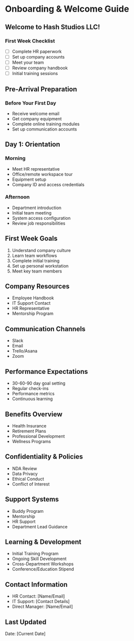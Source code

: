 # Onboarding & Welcome Guide

## Welcome to Hash Studios LLC!

### First Week Checklist
- ☐ Complete HR paperwork
- ☐ Set up company accounts
- ☐ Meet your team
- ☐ Review company handbook
- ☐ Initial training sessions

## Pre-Arrival Preparation
### Before Your First Day
- Receive welcome email
- Get company equipment
- Complete online training modules
- Set up communication accounts

## Day 1: Orientation
### Morning
- Meet HR representative
- Office/remote workspace tour
- Equipment setup
- Company ID and access credentials

### Afternoon
- Department introduction
- Initial team meeting
- System access configuration
- Review job responsibilities

## First Week Goals
1. Understand company culture
2. Learn team workflows
3. Complete initial training
4. Set up personal workstation
5. Meet key team members

## Company Resources
- Employee Handbook
- IT Support Contact
- HR Representative
- Mentorship Program

## Communication Channels
- Slack
- Email
- Trello/Asana
- Zoom

## Performance Expectations
- 30-60-90 day goal setting
- Regular check-ins
- Performance metrics
- Continuous learning

## Benefits Overview
- Health Insurance
- Retirement Plans
- Professional Development
- Wellness Programs

## Confidentiality & Policies
- NDA Review
- Data Privacy
- Ethical Conduct
- Conflict of Interest

## Support Systems
- Buddy Program
- Mentorship
- HR Support
- Department Lead Guidance

## Learning & Development
- Initial Training Program
- Ongoing Skill Development
- Cross-Department Workshops
- Conference/Education Stipend

## Contact Information
- HR Contact: [Name/Email]
- IT Support: [Contact Details]
- Direct Manager: [Name/Email]

## Last Updated
Date: [Current Date]